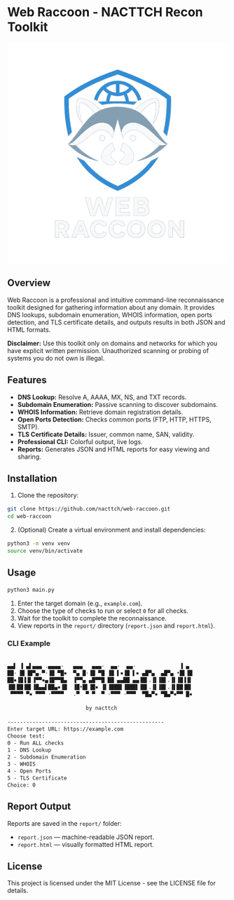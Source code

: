 # Web Raccoon - NACTTCH Recon Toolkit

![Web Raccoon](logo.png)

## Overview

Web Raccoon is a professional and intuitive command-line reconnaissance toolkit designed for gathering information about any domain. It provides DNS lookups, subdomain enumeration, WHOIS information, open ports detection, and TLS certificate details, and outputs results in both JSON and HTML formats.

**Disclaimer:** Use this toolkit only on domains and networks for which you have explicit written permission. Unauthorized scanning or probing of systems you do not own is illegal.

## Features

* **DNS Lookup:** Resolve A, AAAA, MX, NS, and TXT records.
* **Subdomain Enumeration:** Passive scanning to discover subdomains.
* **WHOIS Information:** Retrieve domain registration details.
* **Open Ports Detection:** Checks common ports (FTP, HTTP, HTTPS, SMTP).
* **TLS Certificate Details:** Issuer, common name, SAN, validity.
* **Professional CLI:** Colorful output, live logs.
* **Reports:** Generates JSON and HTML reports for easy viewing and sharing.

## Installation

1. Clone the repository:

```bash
git clone https://github.com/nacttch/web-raccoon.git
cd web-raccoon
```

2. (Optional) Create a virtual environment and install dependencies:

```bash
python3 -m venv venv
source venv/bin/activate
```

## Usage

```bash
python3 main.py
```

1. Enter the target domain (e.g., `example.com`).
2. Choose the type of checks to run or select `0` for all checks.
3. Wait for the toolkit to complete the reconnaissance.
4. View reports in the `report/` directory (`report.json` and `report.html`).

### CLI Example

```

▄▄▌ ▐ ▄▌▄▄▄ .▄▄▄▄·   ▄▄▄   ▄▄▄·  ▄▄·  ▄▄·              ▐ ▄ 
██· █▌▐█▀▄.▀·▐█ ▀█▪  ▀▄ █·▐█ ▀█ ▐█ ▌▪▐█ ▌▪ ▄█▀▄  ▄█▀▄ •█▌▐█
██▪▐█▐▐▌▐▀▀▪▄▐█▀▀█▄  ▐▀▀▄ ▄█▀▀█ ██ ▄▄██ ▄▄▐█▌.▐▌▐█▌.▐▌▐█▐▐▌
▐█▌██▐█▌▐█▄▄▌██▄▪▐█  ▐█•█▌▐█▪ ▐▌▐███▌▐███▌▐█▌.▐▌▐█▌.▐▌██▐█▌
 ▀▀▀▀ ▀▪ ▀▀▀ ·▀▀▀▀   .▀  ▀ ▀  ▀ ·▀▀▀ ·▀▀▀  ▀█▄▀▪ ▀█▄▀▪▀▀ █▪

                         by nacttch

--------------------------------------------------
Enter target URL: https://example.com
Choose test:
0 - Run ALL checks
1 - DNS Lookup
2 - Subdomain Enumeration
3 - WHOIS
4 - Open Ports
5 - TLS Certificate
Choice: 0
```

## Report Output

Reports are saved in the `report/` folder:

* `report.json` — machine-readable JSON report.
* `report.html` — visually formatted HTML report.

## License

This project is licensed under the MIT License - see the LICENSE file for details.
